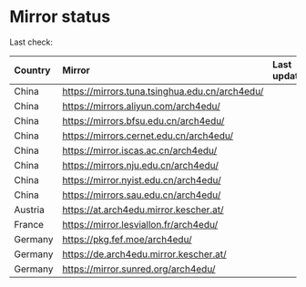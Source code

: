 <script src="./time.js"></script>
# Mirror status
Last check: <script type="text/javascript">localize(1740525652.506482);</script>

|Country|Mirror|Last update|
|:------|:-----|:----------|
|China|https://mirrors.tuna.tsinghua.edu.cn/arch4edu/|<script type="text/javascript">localize(1740465800);</script>|
|China|https://mirrors.aliyun.com/arch4edu/|<script type="text/javascript">localize(1740508873);</script>|
|China|https://mirrors.bfsu.edu.cn/arch4edu/|<script type="text/javascript">localize(1740465800);</script>|
|China|https://mirrors.cernet.edu.cn/arch4edu/|<script type="text/javascript">localize(1740465800);</script>|
|China|https://mirror.iscas.ac.cn/arch4edu/|<script type="text/javascript">localize(1740508873);</script>|
|China|https://mirrors.nju.edu.cn/arch4edu/|<script type="text/javascript">localize(1740465800);</script>|
|China|https://mirror.nyist.edu.cn/arch4edu/|<script type="text/javascript">localize(1740465800);</script>|
|China|https://mirrors.sau.edu.cn/arch4edu/|<script type="text/javascript">localize(1731653531);</script>|
|Austria|https://at.arch4edu.mirror.kescher.at/|<script type="text/javascript">localize(1740465800);</script>|
|France|https://mirror.lesviallon.fr/arch4edu/|<script type="text/javascript">localize(1740508873);</script>|
|Germany|https://pkg.fef.moe/arch4edu/|<script type="text/javascript">localize(1740465800);</script>|
|Germany|https://de.arch4edu.mirror.kescher.at/|<script type="text/javascript">localize(1740465800);</script>|
|Germany|https://mirror.sunred.org/arch4edu/|<script type="text/javascript">localize(1740465800);</script>|

<script src="./tablefilter/tablefilter.js"></script>
<script src="./table.js"></script>
